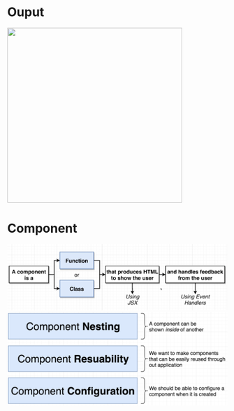 # Ouput
<img src="https://github.com/vishalscode/react-component/blob/main/output/components.jpg" width="400" height="400" />

# Component

<img src="https://github.com/vishalscode/1-react-component/blob/main/component_.png" />

<img src="https://github.com/vishalscode/1-react-component/blob/main/component.png" />
